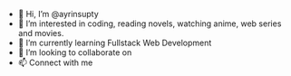 - 👋 Hi, I’m @ayrinsupty
- 👀 I’m interested in coding, reading novels, watching anime, web series and movies.
- 🌱 I’m currently learning Fullstack Web Development
- 💞️ I’m looking to collaborate on 
- 📫 Connect with me 
<div class="social-links">
    <a href="https://twitter.com/suptyahmed" class="twitter"><i class="fa fa-twitter"></i></a>
    <a href="https://www.facebook.com/zenxnezu" class="facebook"><i class="fa fa-facebook"></i></a>
    <a href="https://www.instagram.com/abcdefghijklmno_qr___vwx_z" class="instagram"><i class="fa fa-instagram"></i></a>
    <a href="" class="linkedin"><i class="fa fa-linkedin"></i></a>
</div> 

<!---
ayrinsupty/ayrinsupty is a ✨ special ✨ repository because its `README.md` (this file) appears on your GitHub profile.
You can click the Preview link to take a look at your changes.
--->
